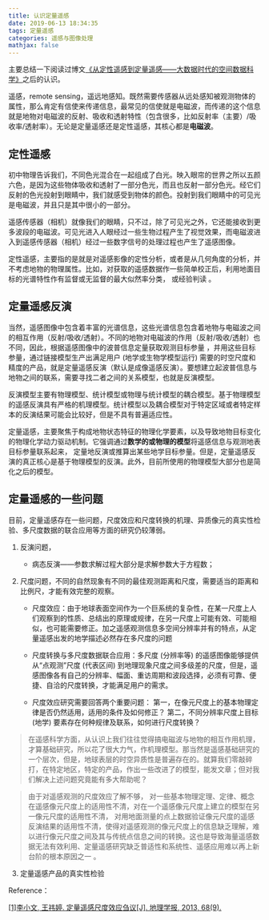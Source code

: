 ```yaml
---
title: 认识定量遥感
date: 2019-06-13 18:34:35
tags: 定量遥感
categories: 遥感与图像处理
mathjax: false
---
```


主要总结一下阅读过博文[《从定性遥感到定量遥感——大数据时代的空间数据科学》](<https://blog.csdn.net/ESA_DSQ/article/details/70475470>)之后的认识。

遥感，remote sensing，遥远地感知。既然需要传感器从远处感知被观测物体的属性，那么肯定有信使来传递信息，最常见的信使就是电磁波，而传递的这个信息就是地物对电磁波的反射、吸收和透射特性（包含很多，比如反射率（主要）/吸收率/透射率）。无论是定量遥感还是定性遥感，其核心都是**电磁波**。
<!--more-->

##  定性遥感

初中物理告诉我们，不同色光混合在一起组成了白光。映入眼帘的世界之所以五颜六色，是因为这些物体吸收和透射了一部分色光，而且也反射一部分色光。经它们反射的色光投射到眼睛中，我们就感受到物体的颜色。投射到我们眼睛中的可见光是电磁波，并且只是其中很小的一部分。

遥感传感器（相机）就像我们的眼睛，只不过，除了可见光之外，它还能接收到更多波段的电磁波。可见光进入人眼经过一些生物过程产生了视觉效果，而电磁波进入到遥感传感器（相机）经过一些数字信号的处理过程也产生了遥感图像。

定性遥感，主要指的是就是对遥感影像的定性分析，或者是从几何角度的分析，并不考虑地物的物理属性。比如，对获取的遥感数据作一些简单校正后，利用地面目标的光谱特性作有监督或无监督的最大似然率分类， 或经验判读 。

## 定量遥感反演

当然，遥感图像中包含着丰富的光谱信息，这些光谱信息包含着地物与电磁波之间的相互作用（反射/吸收/透射）。不同的地物对电磁波的作用（反射/吸收/透射）也不同，因此，根据遥感图像中的波普信息定量获取观测目标参量 ，并用这些目标参量，通过链接模型生产出满足用户 (地学或生物学模型运行) 需要的时空尺度和精度的产品，就是定量遥感反演（默认是成像遥感反演）。要想建立起波普信息与地物之间的联系，需要寻找二者之间的关系模型，也就是反演模型。

反演模型主要有物理模型、统计模型或物理与统计模型的耦合模型。基于物理模型的遥感反演具有严格的机理模型。统计模型以及耦合模型对于特定区域或者特定样本的反演结果可能会比较好，但是不具有普遍适应性。

定量遥感，主要聚焦于构成地物状态特征的物理化学要素，以及导致地物目标变化的物理化学动力驱动机制。它强调通过**数学的或物理的模型**将遥感信息与观测地表目标参量联系起来， 定量地反演或推算出某些地学目标参量。但是，定量遥感反演的真正核心是基于物理模型的反演。此外，目前所使用的物理模型大部分也是简化之后的模型。

## 定量遥感的一些问题

目前，定量遥感存在一些问题，尺度效应和尺度转换的机理、异质像元的真实性检验、多尺度数据的联合应用等方面的研究仍较薄弱。

1. 反演问题，

   - 病态反演——参数求解过程大部分是求解参数大于方程数； 

2. 尺度问题，不同的自然现象有不同的最佳观测距离和尺度，需要适当的距离和比例尺，才能有效完整的观察。 

   - 尺度效应：由于地球表面空间作为一个巨系统的复杂性，在某一尺度上人们观察到的性质、总结出的原理或规律，在另一尺度上可能有效、可能相似，也可能需要修正。加之遥感观测信息多空间分辨率并有的特点，从定量遥感出发的地学描述必然存在多尺度的问题 

   - 尺度转换与多尺度数据联合应用：多尺度 (分辨率等) 的遥感图像能够提供从“点观测”尺度 (代表区间) 到地理现象尺度之间多级差的尺度，但是，遥感图像各有自己的分辨率、幅面、重访周期和波段选择，必须有可靠、便捷、自洽的尺度转换，才能满足用户的需求。 

   - 尺度效应研究需要回答两个重要问题： 第一，在像元尺度上的基本物理定律是否仍然适用，适用的条件及如何修正？ 第二，不同分辨率尺度上目标 (地学) 要素存在何种规律及联系，如何进行尺度转换？ 

>  在遥感科学方面，从认识上我们往往觉得搞电磁波与地物的相互作用机理，才算基础研究，所以花了很大力气，作机理模型。那当然是遥感基础研究的一个层次，但是，地球表层的时空异质性是普遍存在的。就算我们零敲碎打，在特定地区，特定的产品，作出一些改进了的模型，能发文章；但对我们解决上述问题究竟能有多大帮助呢？

> 由于对遥感观测的尺度效应了解不够， 对一些基本物理定理、定律、概念在遥感像元尺度上的适用性不清，对在一个遥感像元尺度上建立的模型在另一像元尺度的适用性不清， 对用地面测量的点上数据验证像元尺度的遥感反演结果的适用性不清，使得对遥感观测的像元尺度上的信息缺乏理解，难以进行像元尺度之间及其与传统点信息之间的转换。这也是导致海量遥感数据无法有效利用、定量遥感研究缺乏普适性和系统性、遥感应用难以再上新台阶的根本原因之一 。

3. 定量遥感产品的真实性检验 

Reference：

[[1]李小文, 王祎婷. 定量遥感尺度效应刍议[J]. 地理学报, 2013, 68(9).](<http://xueshu.baidu.com/usercenter/paper/show?paperid=da99e3d781a1c5f028669d1d535bdc1d&site=xueshu_se>)